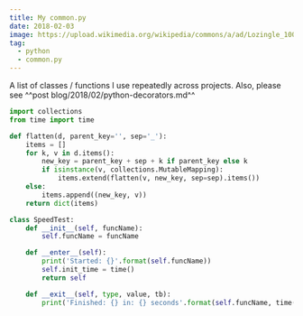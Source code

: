 ```yaml
---
title: My common.py
date: 2018-02-03
image: https://upload.wikimedia.org/wikipedia/commons/a/ad/Lozingle_10032014.jpg
tag:
  - python
  - common.py
---
```


A list of classes / functions I use repeatedly across projects. Also, please see ^^post blog/2018/02/python-decorators.md^^

<!-- excerpt_separator -->

```python
import collections
from time import time

def flatten(d, parent_key='', sep='_'):
    items = []
    for k, v in d.items():
        new_key = parent_key + sep + k if parent_key else k
        if isinstance(v, collections.MutableMapping):
            items.extend(flatten(v, new_key, sep=sep).items())
    else:
        items.append((new_key, v))
    return dict(items)

class SpeedTest:
    def __init__(self, funcName):
        self.funcName = funcName

    def __enter__(self):
        print('Started: {}'.format(self.funcName))
        self.init_time = time()
        return self

    def __exit__(self, type, value, tb):
        print('Finished: {} in: {} seconds'.format(self.funcName, time() - self.init_time))
```
